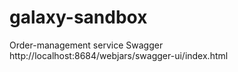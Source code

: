 # galaxy-sandbox

Order-management service
Swagger http://localhost:8684/webjars/swagger-ui/index.html
